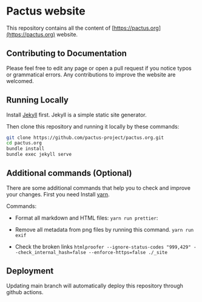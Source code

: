 # Pactus website

This repository contains all the content of [https://pactus.org](https://pactus.org) website.

## Contributing to Documentation

Please feel free to edit any page or open a pull request if you notice typos or grammatical errors.
Any contributions to improve the website are welcomed.

## Running Locally

Install [Jekyll](https://jekyllrb.com/docs/installation/) first. Jekyll is a simple static site generator.

Then clone this repository and running it locally by these commands:

```zsh
git clone https://github.com/pactus-project/pactus.org.git
cd pactus.org
bundle install
bundle exec jekyll serve
```

## Additional commands (Optional)

There are some additional commands that help you to check and improve your changes.
First you need Install [yarn](https://yarnpkg.com/).

Commands:
- Format all markdown and HTML files:
  `yarn run prettier`:

- Remove all metadata from png files by running this command.
  `yarn run exif`

- Check the broken links
  `htmlproofer --ignore-status-codes "999,429" --check_internal_hash=false --enforce-https=false ./_site`

## Deployment

Updating main branch will automatically deploy this repository through github actions.
